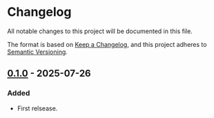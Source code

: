 # Changelog

All notable changes to this project will be documented in this file.

The format is based on [Keep a Changelog](https://keepachangelog.com/en/1.1.0/),
and this project adheres to [Semantic Versioning](https://semver.org/spec/v2.0.0.html).

## [0.1.0] - 2025-07-26

### Added

- First relsease.

[0.1.0]: https://github.com/nossie531/mod_idiom/releases/tag/v0.1.0
